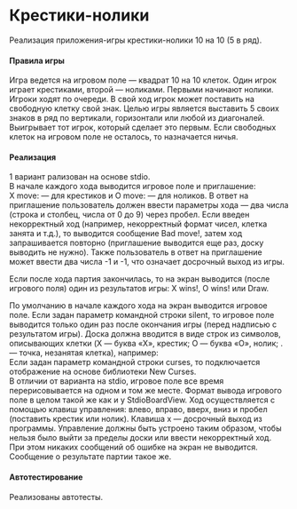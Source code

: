 # Крестики-нолики

Реализация приложения-игры крестики-нолики 10 на 10 (5 в ряд).

#### Правила игры
Игра ведется на игровом поле — квадрат 10 на 10 клеток. Один игрок играет крестиками, второй — ноликами. Первыми начинают нолики. Игроки ходят по очереди. В свой ход игрок может поставить на свободную клетку свой знак. Целью игры является выставить 5 своих знаков в ряд по вертикали, горизонтали или любой из диагоналей. Выигрывает тот игрок, который сделает это первым. Если свободных клеток на игровом поле не осталось, то назначается ничья.

#### Реализация
1 вариант рализован на основе stdio.    
В начале каждого хода выводится игровое поле и приглашение:    
X move: — для крестиков и O move: — для ноликов. В ответ на приглашение пользователь должен ввести параметры хода — два числа (строка и столбец, числа от 0 до 9) через пробел. Если введен некорректный ход (например, некорректный формат чисел, клетка занята и т.д.), то выводится сообщение Bad move!, затем ход запрашивается повторно (приглашение выводится еще раз, доску выводить не нужно). Также пользователь в ответ на приглашение может ввести два числа -1 и -1, что означает досрочный выход из игры.    

Если после хода партия закончилась, то на экран выводится (после игрового поля) один из результатов игры: X wins!, O wins! или Draw.

По умолчанию в начале каждого хода на экран выводится игровое поле. Если задан параметр командной строки silent, то игровое поле выводится только один раз после окончания игры (перед надписью с результатом игры). Доска должна вводится в виде строк из символов, описывающих клетки (X — буква «X», крестик; O — буква «O», нолик; . — точка, незанятая клетка), например:    
Если задан параметр командной строки curses, то подключается отображение на основе библиотеки New Curses.   
В отличии от варианта на stdio, игровое поле все время перерисовывается на одном и том же месте. Формат вывода игрового поле в целом такой же как и у StdioBoardView. Ход осуществляется с помощью клавиш управления: влево, вправо, вверх, вниз и пробел (поставить крестик или нолик). Клавиша x — досрочный выход из программы. Управление должны быть устроено таким образом, чтобы нельзя было выйти за пределы доски или ввести некорректный ход. При этом никаких сообщений об ошибке на экран не выводится. Сообщение о результате партии такое же.    

#### Автотестирование
Реализованы автотесты.
